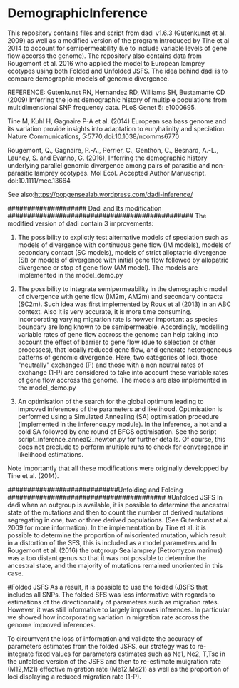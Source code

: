 # DemographicInference
This repository contains files and script from dadi v1.6.3 (Gutenkunst et al. 2009) as well as a modified version of the program introduced by Tine et al 2014 to account for  semipermeability (i.e to include variable levels of gene flow accorss the genome).
The repository also contains data from Rougemont et al. 2016 who applied the model to European lamprey ecotypes using both Folded and Unfolded JSFS. 
The idea behind dadi is to compare demographic models of genomic divergence.

REFERENCE:
Gutenkunst RN, Hernandez RD, Williams SH, Bustamante CD (2009) Inferring the joint demographic history of multiple populations from multidimensional SNP frequency data. PLoS Genet 5: e1000695.

Tine M, Kuhl H, Gagnaire P-A et al. (2014) European sea bass genome and its variation provide insights into adaptation to euryhalinity and speciation. Nature Communications, 5:5770,doi:10.1038/ncomms6770

Rougemont, Q., Gagnaire, P.-A., Perrier, C., Genthon, C., Besnard, A.-L., Launey, S. and Evanno, G. (2016), 
Inferring the demographic history underlying parallel genomic divergence among pairs of parasitic and non-parasitic lamprey ecotypes. Mol Ecol. Accepted Author Manuscript. doi:10.1111/mec.13664

See also:https://popgensealab.wordpress.com/dadi-inference/

#################### Dadi and Its modification ###############################################
The modified version of dadi contain 3 improvements:

1. The possibility to explictly test alternative models of speciation such as models of divergence with continuous gene flow (IM models), models of secondary contact (SC models), models of strict alloptatric divergence (SI) or models of divergence with initial gene flow followed by allopatric divergence or stop of gene flow (AM model). The models are implemented in the model_demo.py

2. The possibility to integrate semipermeability in the demographic model of divergence with gene flow (IM2m, AM2m) and secondary contacts (SC2m).
Such idea was first implemented by Roux et al (2013) in an ABC context. Also it is very accurate, it is more time consuming.
Incorporating varying migration rate is howver important as species boundary are long known to be semipermeable. 
Accordingly, modelling variable rates of gene flow accross the genome can help taking into account the effect of barrier to gene flow (due to selection or other processes), that locally reduced gene flow, 
and generate heterogeneous patterns of genomic divergence. Here, two categories of loci, those "neutrally" exchanged (P) and those with a non neutral rates of exchange (1-P) are considered to take into account
 these variable rates of gene flow accross the genome. The models are also implemented in the model_demo.py

3. An optimisation of the search for the global optimum leading to improved inferences of the parameters and likelihood. 
Optimisation is performed using a Simulated Annealing (SA) optimisation procedure (implemented in the inference.py module).
In the inference, a hot and a cold SA followed by one round of BFGS optimisation. See the script script_inference_anneal2_newton.py for further details. 
Of course, this does not preclude to perform multiple runs to check for convergence in likelihood estimations.

Note importantly that all these modifications were originally developped by Tine et al. (2014).

############################Unfolding and Folding ########################################
#Unfolded JSFS
In dadi when an outgroup is available, it is possible to determine the ancestral state of the mutations and then to count the number of derived mutations segregating in one, two or three derived populations. (See Gutenkunst et al. 2009 for more information).
In the implementation by Tine et al. it is possible to determine the proportion of misoriented mutation, which result in a distortion of the SFS, this is included as a model parameters and 
In Rougemont et al. (2016) the outgroup Sea lamprey (Petromyzon marinus) was a too distant genus so that it was not possible to determine the ancestral state, and the majority of mutations remained unoriented in this case.

#Folded JSFS
As a result, it is possible to use the folded (J)SFS that includes all SNPs. 
The folded SFS was less informative with regards to estimations of the directionnality of parameters such as migration rates. However, it was still informative to largely improves inferences. In particular we showed how incorporating variation in migration rate accross the genome improved inferences.

To circumvent the loss of information and validate the accuracy of parameters estimates from the folded JSFS, our strategy was to re-integrate fixed values for parameters estimates such as Ne1, Ne2, T,Tsc in the unfolded version of the JSFS and then to re-estimate muigration rate (M12,M21) effective migration rate (Me12,Me21) as well as the proportion of loci displaying a reduced migration rate (1-P). 
